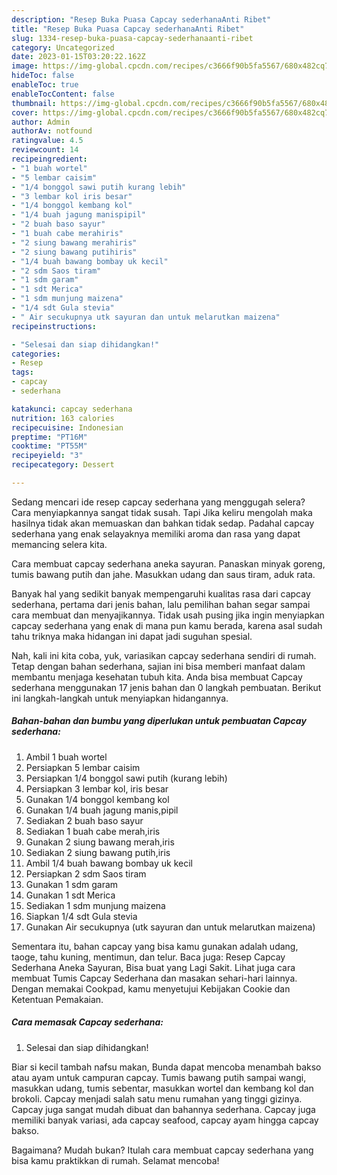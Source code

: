 ```yaml
---
description: "Resep Buka Puasa Capcay sederhanaAnti Ribet"
title: "Resep Buka Puasa Capcay sederhanaAnti Ribet"
slug: 1334-resep-buka-puasa-capcay-sederhanaanti-ribet
category: Uncategorized
date: 2023-01-15T03:20:22.162Z
image: https://img-global.cpcdn.com/recipes/c3666f90b5fa5567/680x482cq70/capcay-sederhana-foto-resep-utama.jpg
hideToc: false
enableToc: true
enableTocContent: false
thumbnail: https://img-global.cpcdn.com/recipes/c3666f90b5fa5567/680x482cq70/capcay-sederhana-foto-resep-utama.jpg
cover: https://img-global.cpcdn.com/recipes/c3666f90b5fa5567/680x482cq70/capcay-sederhana-foto-resep-utama.jpg
author: Admin
authorAv: notfound
ratingvalue: 4.5
reviewcount: 14
recipeingredient:
- "1 buah wortel"
- "5 lembar caisim"
- "1/4 bonggol sawi putih kurang lebih"
- "3 lembar kol iris besar"
- "1/4 bonggol kembang kol"
- "1/4 buah jagung manispipil"
- "2 buah baso sayur"
- "1 buah cabe merahiris"
- "2 siung bawang merahiris"
- "2 siung bawang putihiris"
- "1/4 buah bawang bombay uk kecil"
- "2 sdm Saos tiram"
- "1 sdm garam"
- "1 sdt Merica"
- "1 sdm munjung maizena"
- "1/4 sdt Gula stevia"
- " Air secukupnya utk sayuran dan untuk melarutkan maizena"
recipeinstructions:

- "Selesai dan siap dihidangkan!"
categories:
- Resep
tags:
- capcay
- sederhana

katakunci: capcay sederhana 
nutrition: 163 calories
recipecuisine: Indonesian
preptime: "PT16M"
cooktime: "PT55M"
recipeyield: "3"
recipecategory: Dessert

---
```



Sedang mencari ide resep capcay sederhana yang menggugah selera? Cara menyiapkannya sangat tidak susah. Tapi Jika keliru mengolah maka hasilnya tidak akan memuaskan dan bahkan tidak sedap. Padahal capcay sederhana yang enak selayaknya memiliki aroma dan rasa yang dapat memancing selera kita.


Cara membuat capcay sederhana aneka sayuran. Panaskan minyak goreng, tumis bawang putih dan jahe. Masukkan udang dan saus tiram, aduk rata.

Banyak hal yang sedikit banyak mempengaruhi kualitas rasa dari capcay sederhana, pertama dari jenis bahan, lalu pemilihan bahan segar sampai cara membuat dan menyajikannya. Tidak usah pusing jika ingin menyiapkan capcay sederhana yang enak di mana pun kamu berada, karena asal sudah tahu triknya maka hidangan ini dapat jadi suguhan spesial.


Nah, kali ini kita coba, yuk, variasikan capcay sederhana sendiri di rumah. Tetap dengan bahan sederhana, sajian ini bisa memberi manfaat dalam membantu menjaga kesehatan tubuh kita. Anda bisa membuat Capcay sederhana menggunakan 17 jenis bahan dan 0 langkah pembuatan. Berikut ini langkah-langkah untuk menyiapkan hidangannya.

<!--inarticleads1-->

##### Bahan-bahan dan bumbu yang diperlukan untuk pembuatan Capcay sederhana:

1. Ambil 1 buah wortel
1. Persiapkan 5 lembar caisim
1. Persiapkan 1/4 bonggol sawi putih (kurang lebih)
1. Persiapkan 3 lembar kol, iris besar
1. Gunakan 1/4 bonggol kembang kol
1. Gunakan 1/4 buah jagung manis,pipil
1. Sediakan 2 buah baso sayur
1. Sediakan 1 buah cabe merah,iris
1. Gunakan 2 siung bawang merah,iris
1. Sediakan 2 siung bawang putih,iris
1. Ambil 1/4 buah bawang bombay uk kecil
1. Persiapkan 2 sdm Saos tiram
1. Gunakan 1 sdm garam
1. Gunakan 1 sdt Merica
1. Sediakan 1 sdm munjung maizena
1. Siapkan 1/4 sdt Gula stevia
1. Gunakan  Air secukupnya (utk sayuran dan untuk melarutkan maizena)


Sementara itu, bahan capcay yang bisa kamu gunakan adalah udang, taoge, tahu kuning, mentimun, dan telur. Baca juga: Resep Capcay Sederhana Aneka Sayuran, Bisa buat yang Lagi Sakit. Lihat juga cara membuat Tumis Capcay Sederhana dan masakan sehari-hari lainnya. Dengan memakai Cookpad, kamu menyetujui Kebijakan Cookie dan Ketentuan Pemakaian. 

<!--inarticleads2-->

##### Cara memasak Capcay sederhana:


1. Selesai dan siap dihidangkan!

Biar si kecil tambah nafsu makan, Bunda dapat mencoba menambah bakso atau ayam untuk campuran capcay. Tumis bawang putih sampai wangi, masukkan udang, tumis sebentar, masukkan wortel dan kembang kol dan brokoli. Capcay menjadi salah satu menu rumahan yang tinggi gizinya. Capcay juga sangat mudah dibuat dan bahannya sederhana. Capcay juga memiliki banyak variasi, ada capcay seafood, capcay ayam hingga capcay bakso. 

Bagaimana? Mudah bukan? Itulah cara membuat capcay sederhana yang bisa kamu praktikkan di rumah. Selamat mencoba!
